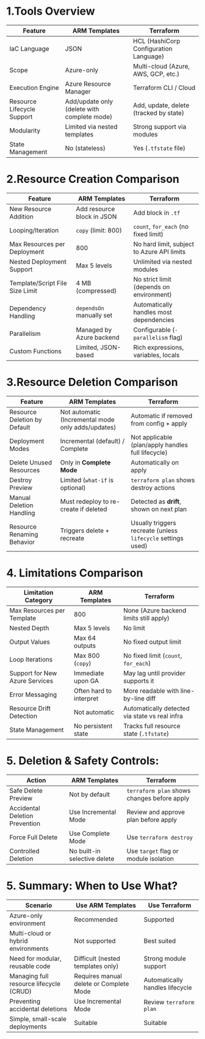 # 1.Tools Overview

| Feature                    | **ARM Templates**                           | **Terraform**                          |
| -------------------------- | ------------------------------------------- | -------------------------------------- |
| IaC Language               | JSON                                        | HCL (HashiCorp Configuration Language) |
| Scope                      | Azure-only                                  | Multi-cloud (Azure, AWS, GCP, etc.)    |
| Execution Engine           | Azure Resource Manager                      | Terraform CLI / Cloud                  |
| Resource Lifecycle Support | Add/update only (delete with complete mode) | Add, update, delete (tracked by state) |
| Modularity                 | Limited via nested templates                | Strong support via modules             |
| State Management           | No (stateless)                              | Yes (`.tfstate` file)                  |

# 2.Resource Creation Comparison

| Feature                         | **ARM Templates**          | **Terraform**                              |
| ------------------------------- | -------------------------- | ------------------------------------------ |
| New Resource Addition           | Add resource block in JSON | Add block in `.tf`                         |
| Looping/Iteration               | `copy` (limit: 800)        | `count`, `for_each` (no fixed limit)       |
| Max Resources per Deployment    | 800                        | No hard limit, subject to Azure API limits |
| Nested Deployment Support       | Max 5 levels               | Unlimited via nested modules               |
| Template/Script File Size Limit | 4 MB (compressed)          | No strict limit (depends on environment)   |
| Dependency Handling             | `dependsOn` manually set   | Automatically handles most dependencies    |
| Parallelism                     | Managed by Azure backend   | Configurable (`-parallelism` flag)         |
| Custom Functions                | Limited, JSON-based        | Rich expressions, variables, locals        |

# 3.Resource Deletion Comparison

| Feature                      | **ARM Templates**                                    | **Terraform**                                                |
| ---------------------------- | ---------------------------------------------------- | ------------------------------------------------------------ |
| Resource Deletion by Default | Not automatic (Incremental mode only adds/updates) | Automatic if removed from config + apply                   |
| Deployment Modes             | Incremental (default) / Complete                     | Not applicable (plan/apply handles full lifecycle)           |
| Delete Unused Resources      | Only in **Complete Mode**                            | Automatically on apply                                     |
| Destroy Preview              | Limited (`what-if` is optional)                    | `terraform plan` shows destroy actions                     |
| Manual Deletion Handling     | Must redeploy to re-create if deleted                | Detected as **drift**, shown on next plan                    |
| Resource Renaming Behavior   | Triggers delete + recreate                           | Usually triggers recreate (unless `lifecycle` settings used) |


# 4. Limitations Comparison

| Limitation Category            | **ARM Templates**       | **Terraform**                                    |
| ------------------------------ | ----------------------- | ------------------------------------------------ |
| Max Resources per Template     | 800                     | None (Azure backend limits still apply)          |
| Nested Depth                   | Max 5 levels            | No limit                                         |
| Output Values                  | Max 64 outputs          | No fixed output limit                            |
| Loop Iterations                | Max 800 (`copy`)        | No fixed limit (`count`, `for_each`)             |
| Support for New Azure Services | Immediate upon GA       | May lag until provider supports it               |
| Error Messaging                | Often hard to interpret | More readable with line-by-line diff             |
| Resource Drift Detection       | Not automatic           | Automatically detected via state vs real infra |
| State Management               | No persistent state     | Tracks full resource state (`.tfstate`)        |

# 5. Deletion & Safety Controls:

| Action                         | **ARM Templates**            | **Terraform**                                 |
| ------------------------------ | ---------------------------- | --------------------------------------------- |
| Safe Delete Preview            | Not by default             | `terraform plan` shows changes before apply |
| Accidental Deletion Prevention | Use Incremental Mode       | Review and approve plan before apply        |
| Force Full Delete              | Use Complete Mode          | Use `terraform destroy`                     |
| Controlled Deletion            | No built-in selective delete | Use `target` flag or module isolation       |


# 5. Summary: When to Use What?

| Scenario                                | Use ARM Templates                          | Use Terraform                     |
| --------------------------------------- | ------------------------------------------ | --------------------------------- |
| Azure-only environment                  | Recommended                              | Supported                       |
| Multi-cloud or hybrid environments      | Not supported                            | Best suited                     |
| Need for modular, reusable code         | Difficult (nested templates only)       | Strong module support           |
| Managing full resource lifecycle (CRUD) | Requires manual delete or Complete Mode | Automatically handles lifecycle |
| Preventing accidental deletions         | Use Incremental Mode                     | Review `terraform plan`         |
| Simple, small-scale deployments         | Suitable                                 | Suitable                        |


